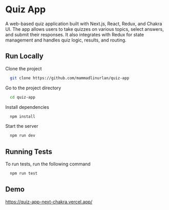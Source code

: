 # Quiz App

A web-based quiz application built with Next.js, React, Redux, and Chakra UI. The app allows users to take quizzes on various topics, select answers, and submit their responses. It also integrates with Redux for state management and handles quiz logic, results, and routing.

## Run Locally

Clone the project

```bash
  git clone https://github.com/mammadlinurlan/quiz-app
```

Go to the project directory

```bash
  cd quiz-app
```

Install dependencies

```bash
  npm install
```

Start the server

```bash
  npm run dev
```

## Running Tests

To run tests, run the following command

```bash
  npm run test
```

## Demo

https://quiz-app-next-chakra.vercel.app/
